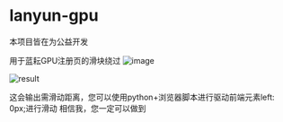 # lanyun-gpu
本项目皆在为公益开发

用于蓝耘GPU注册页的滑块绕过
![image](https://github.com/user-attachments/assets/341f7a37-2326-45c6-816e-f125974ba89c)




![result](https://github.com/user-attachments/assets/5112c405-bbbf-428d-85a5-2b2468364b9d)



这会输出需滑动距离，您可以使用python+浏览器脚本进行驱动前端元素left: 0px;进行滑动
相信我，您一定可以做到
